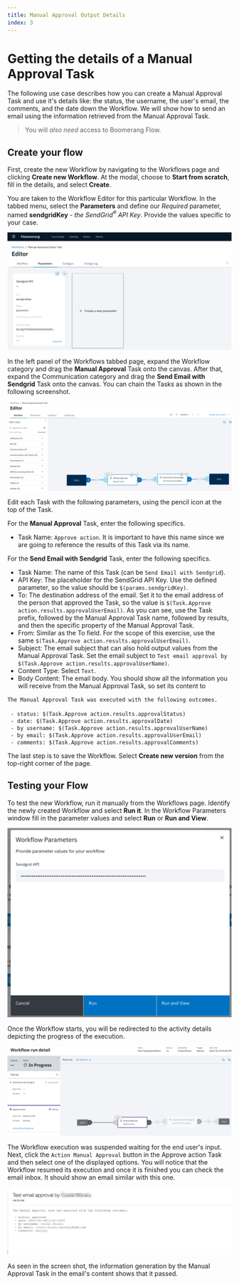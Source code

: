 ```yaml
---
title: Manual Approval Output Details
index: 3
---
```


# Getting the details of a Manual Approval Task

The following use case describes how you can create a Manual Approval Task and use it's details like: the status, the username, the user's email, the comments, and the date down the Workflow. We will show how to send an email using the information retrieved from the Manual Approval Task.

> You will _also need_ access to Boomerang Flow.

## Create your flow

First, create the new Workflow by navigating to the Workflows page and clicking **Create new Workflow**. At the modal, choose to **Start from scratch**, fill in the details, and select **Create**.

You are taken to the Workflow Editor for this particular Workflow. In the tabbed menu, select the **Parameters** and define our _Required_ parameter, named **sendgridKey** - _the SendGrid<sup>®</sup> API Key_. Provide the values specific to your case.

![Workflow Parameters](./assets/manual-approval-define-parameters.png)

In the left panel of the Workflows tabbed page, expand the Workflow category and drag the **Manual Approval** Task onto the canvas. After that, expand the Communication category and drag the **Send Email with Sendgrid** Task onto the canvas. You can chain the Tasks as shown in the following screenshot.

![Workflow Design](./assets/manual-approval-Workflow-design.png)

Edit each Task with the following parameters, using the pencil icon at the top of the Task.

For the **Manual Approval** Task, enter the following specifics.

- Task Name: `Approve action`. It is important to have this name since we are going to reference the results of this Task via its name.

For the **Send Email with Sendgrid** Task, enter the following specifics.

- Task Name: The name of this Task (can be `Send Email with Sendgrid`).
- API Key: The placeholder for the SendGrid API Key. Use the defined parameter, so the value should be `$(params.sendgridKey)`.
- To: The destination address of the email. Set it to the email address of the person that approved the Task, so the value is `$(Task.Approve action.results.approvalUserEmail)`. As you can see, use the Task prefix, followed by the Manual Approval Task name, followed by results, and then the specific property of the Manual Approval Task.
- From: Similar as the To field. For the scope of this exercise, use the same `$(Task.Approve action.results.approvalUserEmail)`.
- Subject: The email subject that can also hold output values from the Manual Approval Task. Set the email subject to `Test email approval by $(Task.Approve action.results.approvalUserName)`.
- Content Type: Select `Text`.
- Body Content: The email body. You should show all the information you will receive from the Manual Approval Task, so set its content to

```
The Manual Approval Task was executed with the following outcomes.

 - status: $(Task.Approve action.results.approvalStatus)
 - date: $(Task.Approve action.results.approvalDate)
 - by username: $(Task.Approve action.results.approvalUserName)
 - by email: $(Task.Approve action.results.approvalUserEmail)
 - comments: $(Task.Approve action.results.approvalComments)
```

The last step is to save the Workflow. Select **Create new version** from the top-right corner of the page.

## Testing your Flow

To test the new Workflow, run it manually from the Workflows page. Identify the newly created Workflow and select **Run it**. In the Workflow Parameters window fill in the parameter values and select **Run** or **Run and View**.

![Workflow Parameters](./assets/manual-approval-run.png)

Once the Workflow starts, you will be redirected to the activity details depicting the progress of the execution.

![Workflow Running Details](./assets/manual-approval-running.png)

The Workflow execution was suspended waiting for the end user's input. Next, click the `Action Manual Approval` button in the Approve action Task and then select one of the displayed options. You will notice that the Workflow resumed its execution and once it is finished you can check the email inbox. It should show an email similar with this one.

![Email Inbox](./assets/manual-approval-email-received.png)

As seen in the screen shot, the information generation by the Manual Approval Task in the email's content shows that it passed.
